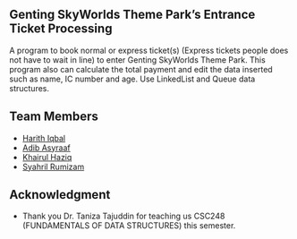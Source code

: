 ## Genting SkyWorlds Theme Park’s Entrance Ticket Processing
A program to book normal or express ticket(s) (Express tickets people does not have to wait in line) to enter Genting SkyWorlds Theme Park.
This program also can calculate the total payment and edit the data inserted such as name, IC number and age.
Use LinkedList and Queue data structures.

## Team Members
* [Harith Iqbal](https://github.com/mishumiyamizu)
* [Adib Asyraaf](https://github.com/lildibbb)
* [Khairul Haziq](https://github.com/Kyziq)
* [Syahril Rumizam](https://github.com/reason61)

## Acknowledgment
* Thank you Dr. Taniza Tajuddin for teaching us CSC248 (FUNDAMENTALS OF DATA STRUCTURES) this semester.

